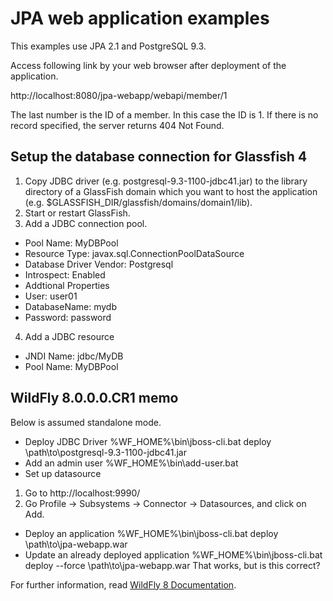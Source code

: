 JPA web application examples
============
This examples use JPA 2.1 and PostgreSQL 9.3.

Access following link by your web browser after deployment of the application.

http://localhost:8080/jpa-webapp/webapi/member/1

The last number is the ID of a member. In this case the ID is 1. If there is no record specified, the server returns 404 Not Found.

## Setup the database connection for Glassfish 4
 1. Copy JDBC driver (e.g. postgresql-9.3-1100-jdbc41.jar) to the library directory of a GlassFish domain which you want to host the application (e.g. $GLASSFISH_DIR/glassfish/domains/domain1/lib).
 2. Start or restart GlassFish.
 3. Add a JDBC connection pool.
  * Pool Name: MyDBPool
  * Resource Type: javax.sql.ConnectionPoolDataSource
  * Database Driver Vendor: Postgresql
  * Introspect: Enabled
  * Addtional Properties
   * User: user01
   * DatabaseName: mydb
   * Password: password
 4. Add a JDBC resource
  * JNDI Name: jdbc/MyDB
  * Pool Name: MyDBPool

## WildFly 8.0.0.0.CR1 memo
Below is assumed standalone mode.

 * Deploy JDBC Driver
       %WF_HOME%\bin\jboss-cli.bat
       deploy \path\to\postgresql-9.3-1100-jdbc41.jar
 * Add an admin user
       %WF_HOME%\bin\add-user.bat
 * Set up datasource
  1. Go to http://localhost:9990/
  2. Go Profile -> Subsystems -> Connector -> Datasources, and click on Add.
 * Deploy an application
       %WF_HOME%\bin\jboss-cli.bat
       deploy \path\to\jpa-webapp.war
 * Update an already deployed application
       %WF_HOME%\bin\jboss-cli.bat
       deploy --force \path\to\jpa-webapp.war
    That works, but is this correct?

For further information, read [WildFly 8 Documentation](https://docs.jboss.org/author/display/WFLY8/Documentation).
